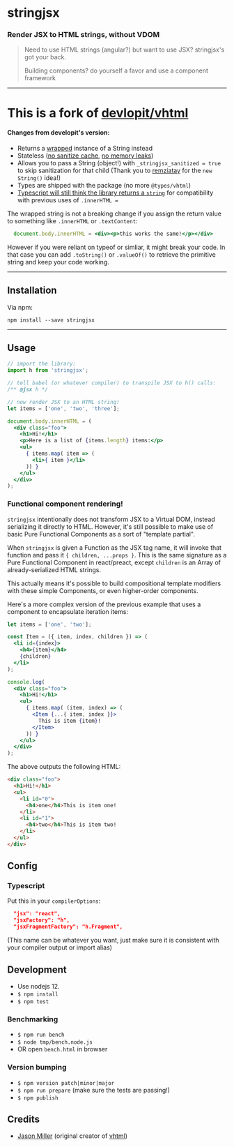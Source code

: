 # stringjsx

### **Render JSX to HTML strings, without VDOM**

> Need to use HTML strings (angular?) but want to use JSX? stringjsx's got your back.
>
> Building components? do yourself a favor and use a component framework

---

# This is a fork of [devlopit/vhtml](https://github.com/developit/vhtml)

#### Changes from developit's version:

 - Returns a [wrapped](https://developer.mozilla.org/en-US/docs/Web/JavaScript/Reference/Global_Objects/String#string_primitives_and_string_objects) instance of a String instead
 - Stateless ([no sanitize cache](https://github.com/developit/vhtml/issues/34), [no memory leaks](https://github.com/developit/vhtml/issues/20))
 - Allows you to pass a String (object!) with `_stringjsx_sanitized = true` to skip sanitization for that child (Thank you to [remziatay](https://github.com/remziatay) for the `new String()` idea!)
 - Types are shipped with the package (no more `@types/vhtml`)
 - [Typescript will still think the library returns a `string`](./misc/typescript_string.md) for compatibility with previous uses of `.innerHTML =`

The wrapped string is not a breaking change if you assign the return value to something like `.innerHTML` or `.textContent`:

```jsx
  document.body.innerHTML = <div><p>this works the same!</p></div>
```

However if you were reliant on typeof or simliar, it might break your code. In
that case you can add `.toString()` or `.valueOf()` to retrieve the primitive
string and keep your code working.

---


## Installation

Via npm:

`npm install --save stringjsx`


---


## Usage

```jsx
// import the library:
import h from 'stringjsx';

// tell babel (or whatever compiler) to transpile JSX to h() calls:
/** @jsx h */

// now render JSX to an HTML string!
let items = ['one', 'two', 'three'];

document.body.innerHTML = (
  <div class="foo">
    <h1>Hi!</h1>
    <p>Here is a list of {items.length} items:</p>
    <ul>
      { items.map( item => (
        <li>{ item }</li>
      )) }
    </ul>
  </div>
);
```

### Functional component rendering!

`stringjsx` intentionally does not transform JSX to a Virtual DOM, instead serializing it directly to HTML.
However, it's still possible to make use of basic Pure Functional Components as a sort of "template partial".

When `stringjsx` is given a Function as the JSX tag name, it will invoke that function and pass it `{ children, ...props }`.
This is the same signature as a Pure Functional Component in react/preact, except `children` is an Array of already-serialized HTML strings.

This actually means it's possible to build compositional template modifiers with these simple Components, or even higher-order components.

Here's a more complex version of the previous example that uses a component to encapsulate iteration items:

```jsx
let items = ['one', 'two'];

const Item = ({ item, index, children }) => (
  <li id={index}>
    <h4>{item}</h4>
    {children}
  </li>
);

console.log(
  <div class="foo">
    <h1>Hi!</h1>
    <ul>
      { items.map( (item, index) => (
        <Item {...{ item, index }}>
          This is item {item}!
        </Item>
      )) }
    </ul>
  </div>
);
```

The above outputs the following HTML:

```html
<div class="foo">
  <h1>Hi!</h1>
  <ul>
    <li id="0">
      <h4>one</h4>This is item one!
    </li>
    <li id="1">
      <h4>two</h4>This is item two!
    </li>
  </ul>
</div>
```

## Config

### Typescript

Put this in your `compilerOptions`:

```json
  "jsx": "react",
  "jsxFactory": "h",
  "jsxFragmentFactory": "h.Fragment",
```

(This name can be whatever you want, just make sure it is consistent with your
compiler output or import alias)

## Development

- Use nodejs 12.
- `$ npm install`
- `$ npm test`

### Benchmarking

- `$ npm run bench`
- `$ node tmp/bench.node.js`
- OR open `bench.html` in browser

### Version bumping

- `$ npm version patch|minor|major`
- `$ npm run prepare` (make sure the tests are passing!)
- `$ npm publish`

## Credits

- [Jason Miller](https://github.com/developit) (original creator of [vhtml](https://github.com/developit/vhtml))
